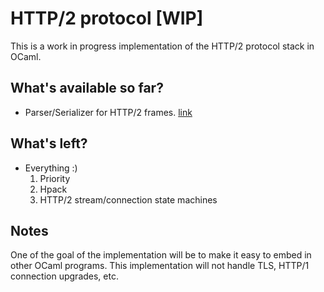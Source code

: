 # HTTP/2 protocol [WIP]

This is a work in progress implementation of the HTTP/2 protocol stack in OCaml.

## What's available so far?

* Parser/Serializer for HTTP/2 frames. [link](https://github.com/anuragsoni/h2/tree/master/frames)

## What's left?

* Everything :)
	1. Priority
	2. Hpack
	3. HTTP/2 stream/connection state machines

## Notes

One of the goal of the implementation will be to make it easy to embed in other OCaml programs. This implementation will not handle TLS, HTTP/1 connection upgrades, etc.
